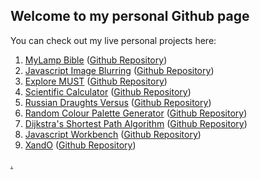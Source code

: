 ## Welcome to my personal Github page

You can check out my live personal projects here:

1. [MyLamp Bible](https://yewomhango.github.io/MyLamp/index.html) ([Github Repository](https://github.com/YewoMhango/MyLamp))
1. [Javascript Image Blurring](https://yewomhango.github.io/imageBlurJS/index.html) ([Github Repository](https://github.com/YewoMhango/imageBlurJS))
3. [Explore MUST](https://yewomhango.github.io/explore_must/index.html) ([Github Repository](https://github.com/YewoMhango/explore_must))
4. [Scientific Calculator](https://yewomhango.github.io/scientificCalculatorJS/index.html) ([Github Repository](https://github.com/YewoMhango/scientificCalculatorJS))
5. [Russian Draughts Versus](https://yewomhango.github.io/russianDraughtsVersus/index.html) ([Github Repository](https://github.com/YewoMhango/russianDraughtsVersus))
6. [Random Colour Palette Generator](https://yewomhango.github.io/randomColorPalleteGenerator/index.html) ([Github Repository](https://github.com/YewoMhango/randomColorPalleteGenerator))
7. [Dijkstra's Shortest Path Algorithm](https://yewomhango.github.io/dijkstraAlgorithm/index.html) ([Github Repository](https://github.com/YewoMhango/dijkstraAlgorithm))
8. [Javascript Workbench](https://yewomhango.github.io/WorkbenchJS/index.html) ([Github Repository](https://github.com/YewoMhango/WorkbenchJS))
9. [XandO](https://yewomhango.github.io/XandO/index.html) ([Github Repository](https://github.com/YewoMhango/XandO))

[.](http://keepitmusic.com)
